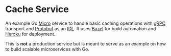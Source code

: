 # Cache Service

An example Go [Micro][0] service to handle basic caching operations with
[gRPC][1] transport and [Protobuf][2] as an [IDL][3]. It uses [Bazel][4]
for build automation and [Heroku][5] for deployment.

This is **not** a production service but is meant to serve as an example
on how to build scalable microservices with Go.

[0]: https://github.com/micro/go-micro
[1]: https://micro.mu/docs/go-grpc.html
[2]: https://developers.google.com/protocol-buffers/docs/proto3
[3]: https://en.wikipedia.org/wiki/IDL_(programming_language)
[4]: https://bazel.build
[5]: https://devcenter.heroku.com/articles/getting-started-with-go

